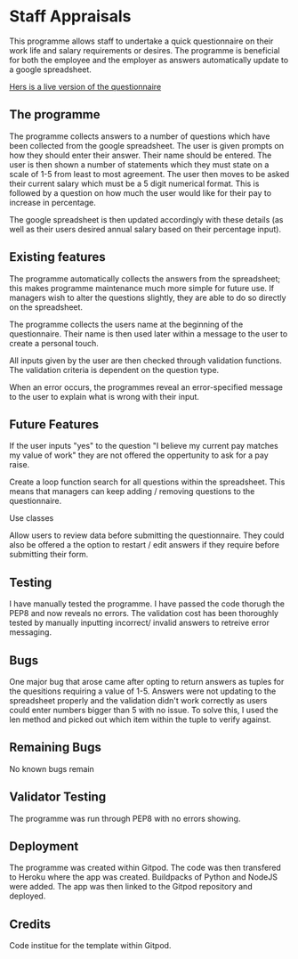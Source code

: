 # Staff Appraisals

This programme allows staff to undertake a quick questionnaire on their work life and salary requirements or desires. The programme is beneficial for both the employee and the employer as answers automatically update to a google spreadsheet. 


[Hers is a live version of the questionnaire](https://staff-appraisals.herokuapp.com/) 



## The programme

The programme collects answers to a number of questions which have been collected from the google spreadsheet.  The user is given prompts on how they should enter their answer. 
Their name should be entered. The user is then shown a number of statements which they must state on a scale of 1-5 from least to most agreement. The user then moves to be asked their current salary which must be a 5 digit numerical format. This is followed by a question on how much the user would like for their pay to increase in percentage. 

The google spreadsheet is then updated accordingly with these details (as well as their users desired annual salary based on their percentage input).

## Existing features 

The programme automatically collects the answers from the spreadsheet; this makes programme maintenance much more simple for future use. If managers wish to alter the questions slightly, they are able to do so directly on the spreadsheet.

The programme collects the users name at the beginning of the questionnaire. Their name is then used later within a message to the user to create a personal touch. 

All inputs given by the user are then checked through validation functions. The validation criteria is dependent on the question type. 

When an error occurs, the programmes reveal an error-specified message to the user to explain what is wrong with their input. 

## Future Features 

If the user inputs "yes" to the question "I believe my current pay matches my value of work" they are not offered the oppertunity to ask for a pay raise. 

Create a loop function search for all questions within the spreadsheet. This means that managers can keep adding / removing questions to the questionnaire. 

Use classes

Allow users to review data before submitting the questionnaire. They could also be offered a the option to restart / edit answers if they require before submitting their form. 

## Testing 
I have manually tested the programme. I have passed the code thorugh the PEP8 and now reveals no errors. 
The validation cost has been thoroughly tested by manually inputting incorrect/ invalid answers to retreive error messaging.
 
## Bugs 
One major bug that arose came after opting to return answers as tuples for the quesitions requiring a value of 1-5. Answers were not updating to the spreadsheet properly and the validation didn't work correctly as users could enter numbers bigger than 5 with no issue. 
To solve this, I used the len method and picked out which item within the tuple to verify against. 

## Remaining Bugs 
No known bugs remain 

## Validator Testing
The programme was run through PEP8 with no errors showing. 

## Deployment 
The programme was created within Gitpod. The code was then transfered to Heroku where the app was created. Buildpacks of Python and NodeJS were added. The app was then linked to the Gitpod repository and deployed. 

## Credits 
Code institue for the template within Gitpod. 